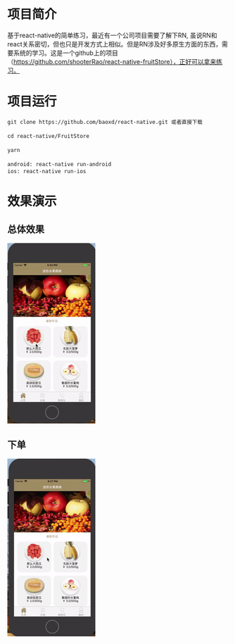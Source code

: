 # 项目简介

基于react-native的简单练习，最近有一个公司项目需要了解下RN, 虽说RN和react关系密切，但也只是开发方式上相似。但是RN涉及好多原生方面的东西，需要系统的学习。这是一个github上的项目（https://github.com/shooterRao/react-native-fruitStore），正好可以拿来练习。

# 项目运行

```
git clone https://github.com/baoxd/react-native.git 或者直接下载

cd react-native/FruitStore

yarn

android: react-native run-android
ios: react-native run-ios
```

# 效果演示

## 总体效果

![begin](https://github.com/baoxd/react-native/blob/master/FruitStore/screenshots/1.gif)


## 下单

![begin](https://github.com/baoxd/react-native/blob/master/FruitStore/screenshots/2.gif)
